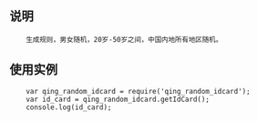 ## 说明
        生成规则，男女随机，20岁-50岁之间，中国内地所有地区随机。
## 使用实例
        var qing_random_idcard = require('qing_random_idcard');
        var id_card = qing_random_idcard.getIdCard();
        console.log(id_card);